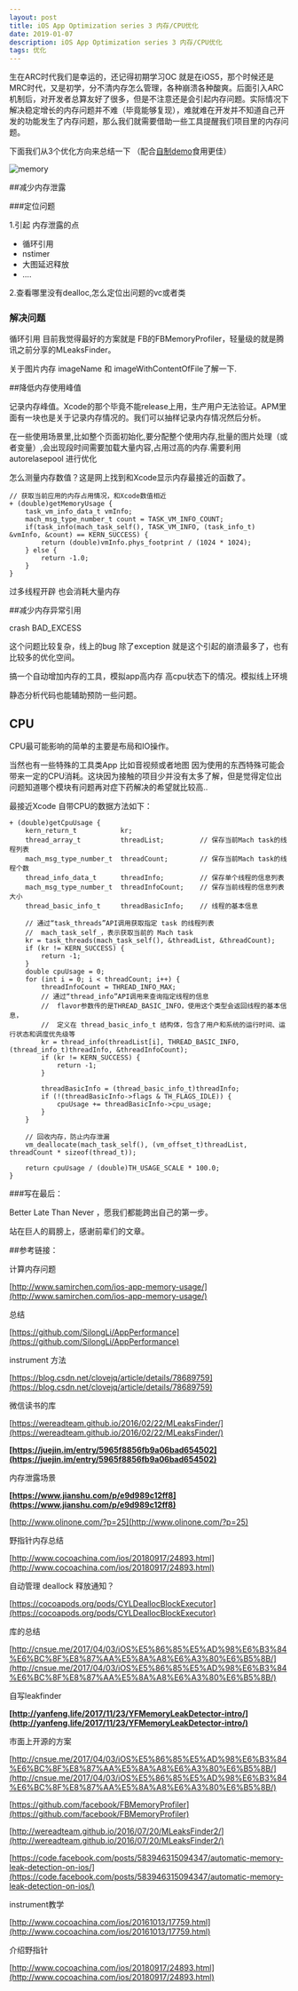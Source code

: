 ```yaml
---
layout: post  
title: iOS App Optimization series 3 内存/CPU优化
date: 2019-01-07 
description: iOS App Optimization series 3 内存/CPU优化
tags: 优化
---
```


生在ARC时代我们是幸运的，还记得初期学习OC 就是在iOS5，那个时候还是MRC时代，又是初学，分不清内存怎么管理，各种崩溃各种酸爽。后面引入ARC机制后，对开发者总算友好了很多，但是不注意还是会引起内存问题。实际情况下解决稳定增长的内存问题并不难（毕竟能够复现），难就难在开发并不知道自己开发的功能发生了内存问题，那么我们就需要借助一些工具提醒我们项目里的内存问题。

下面我们从3个优化方向来总结一下 （配合[自制demo](https://github.com/kekeYezi/KKMemoryOptimization)食用更佳）

![memory](/assets/images/2019-01/memory.png)


##减少内存泄露

###定位问题

1.引起 内存泄露的点

* 循环引用
* nstimer
* 大图延迟释放
* ....

2.查看哪里没有dealloc,怎么定位出问题的vc或者类



### 解决问题

循环引用 目前我觉得最好的方案就是 FB的FBMemoryProfiler，轻量级的就是腾讯之前分享的MLeaksFinder。

关于图片内存 imageName 和 imageWithContentOfFile了解一下.



##降低内存使用峰值

记录内存峰值。Xcode的那个毕竟不能release上用，生产用户无法验证。APM里面有一块也是关于记录内存情况的。我们可以抽样记录内存情况然后分析。

在一些使用场景里,比如整个页面初始化,要分配整个使用内存,批量的图片处理（或者变量）,会出现段时间需要加载大量内容,占用过高的内存.需要利用autorelasepool 进行优化

怎么测量内存数值？这是网上找到和Xcode显示内存最接近的函数了。

```
// 获取当前应用的内存占用情况，和Xcode数值相近
+ (double)getMemoryUsage {
    task_vm_info_data_t vmInfo;
    mach_msg_type_number_t count = TASK_VM_INFO_COUNT;
    if(task_info(mach_task_self(), TASK_VM_INFO, (task_info_t) &vmInfo, &count) == KERN_SUCCESS) {
        return (double)vmInfo.phys_footprint / (1024 * 1024);
    } else {
        return -1.0;
    }
}
```

过多线程开辟 也会消耗大量内存

##减少内存异常引用

crash  BAD_EXCESS

这个问题比较复杂，线上的bug 除了exception 就是这个引起的崩溃最多了，也有比较多的优化空间。

搞一个自动增加内存的工具，模拟app高内存 高cpu状态下的情况。模拟线上环境

静态分析代码也能辅助预防一些问题。





## CPU

CPU最可能影响的简单的主要是布局和IO操作。

当然也有一些特殊的工具类App 比如音视频或者地图 因为使用的东西特殊可能会带来一定的CPU消耗。这块因为接触的项目少并没有太多了解，但是觉得定位出问题知道哪个模块有问题再对症下药解决的希望就比较高..

最接近Xcode 自带CPU的数据方法如下：

```
+ (double)getCpuUsage {
    kern_return_t           kr;
    thread_array_t          threadList;         // 保存当前Mach task的线程列表
    mach_msg_type_number_t  threadCount;        // 保存当前Mach task的线程个数
    thread_info_data_t      threadInfo;         // 保存单个线程的信息列表
    mach_msg_type_number_t  threadInfoCount;    // 保存当前线程的信息列表大小
    thread_basic_info_t     threadBasicInfo;    // 线程的基本信息
    
    // 通过“task_threads”API调用获取指定 task 的线程列表
    //  mach_task_self_，表示获取当前的 Mach task
    kr = task_threads(mach_task_self(), &threadList, &threadCount);
    if (kr != KERN_SUCCESS) {
        return -1;
    }
    double cpuUsage = 0;
    for (int i = 0; i < threadCount; i++) {
        threadInfoCount = THREAD_INFO_MAX;
        // 通过“thread_info”API调用来查询指定线程的信息
        //  flavor参数传的是THREAD_BASIC_INFO，使用这个类型会返回线程的基本信息，
        //  定义在 thread_basic_info_t 结构体，包含了用户和系统的运行时间、运行状态和调度优先级等
        kr = thread_info(threadList[i], THREAD_BASIC_INFO, (thread_info_t)threadInfo, &threadInfoCount);
        if (kr != KERN_SUCCESS) {
            return -1;
        }
        
        threadBasicInfo = (thread_basic_info_t)threadInfo;
        if (!(threadBasicInfo->flags & TH_FLAGS_IDLE)) {
            cpuUsage += threadBasicInfo->cpu_usage;
        }
    }
    
    // 回收内存，防止内存泄漏
    vm_deallocate(mach_task_self(), (vm_offset_t)threadList, threadCount * sizeof(thread_t));
    
    return cpuUsage / (double)TH_USAGE_SCALE * 100.0;
}
```





###写在最后：

Better Late Than Never ，愿我们都能跨出自己的第一步。

站在巨人的肩膀上，感谢前辈们的文章。



##参考链接：

计算内存问题

[http://www.samirchen.com/ios-app-memory-usage/](http://www.samirchen.com/ios-app-memory-usage/)

总结

[https://github.com/SilongLi/AppPerformance](https://github.com/SilongLi/AppPerformance) 

instrument 方法

[https://blog.csdn.net/clovejq/article/details/78689759](https://blog.csdn.net/clovejq/article/details/78689759)

微信读书的库

[https://wereadteam.github.io/2016/02/22/MLeaksFinder/](https://wereadteam.github.io/2016/02/22/MLeaksFinder/)

**[https://juejin.im/entry/5965f8856fb9a06bad654502](https://juejin.im/entry/5965f8856fb9a06bad654502)**

内存泄露场景

**[https://www.jianshu.com/p/e9d989c12ff8](https://www.jianshu.com/p/e9d989c12ff8)**

[http://www.olinone.com/?p=25](http://www.olinone.com/?p=25)

野指针内存总结

[http://www.cocoachina.com/ios/20180917/24893.html](http://www.cocoachina.com/ios/20180917/24893.html)

自动管理 deallock 释放通知？

[https://cocoapods.org/pods/CYLDeallocBlockExecutor](https://cocoapods.org/pods/CYLDeallocBlockExecutor)

库的总结

[http://cnsue.me/2017/04/03/iOS%E5%86%85%E5%AD%98%E6%B3%84%E6%BC%8F%E8%87%AA%E5%8A%A8%E6%A3%80%E6%B5%8B/](http://cnsue.me/2017/04/03/iOS%E5%86%85%E5%AD%98%E6%B3%84%E6%BC%8F%E8%87%AA%E5%8A%A8%E6%A3%80%E6%B5%8B/)

自写leakfinder

**[http://yanfeng.life/2017/11/23/YFMemoryLeakDetector-intro/](http://yanfeng.life/2017/11/23/YFMemoryLeakDetector-intro/)**

市面上开源的方案

[http://cnsue.me/2017/04/03/iOS%E5%86%85%E5%AD%98%E6%B3%84%E6%BC%8F%E8%87%AA%E5%8A%A8%E6%A3%80%E6%B5%8B/](http://cnsue.me/2017/04/03/iOS%E5%86%85%E5%AD%98%E6%B3%84%E6%BC%8F%E8%87%AA%E5%8A%A8%E6%A3%80%E6%B5%8B/)

[https://github.com/facebook/FBMemoryProfiler](https://github.com/facebook/FBMemoryProfiler)

[http://wereadteam.github.io/2016/07/20/MLeaksFinder2/](http://wereadteam.github.io/2016/07/20/MLeaksFinder2/)

[https://code.facebook.com/posts/583946315094347/automatic-memory-leak-detection-on-ios/](https://code.facebook.com/posts/583946315094347/automatic-memory-leak-detection-on-ios/)

instrument教学

[http://www.cocoachina.com/ios/20161013/17759.html](http://www.cocoachina.com/ios/20161013/17759.html)

介绍野指针

[http://www.cocoachina.com/ios/20180917/24893.html](http://www.cocoachina.com/ios/20180917/24893.html)
